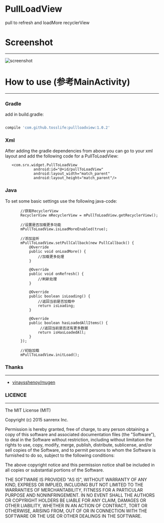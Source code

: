 # PullLoadView
pull to refresh and loadMore recyclerView


# Screenshot
-------------------------
![screenshot](https://github.com/tosslife/PullLoadView/blob/master/simple.gif)



# How to use (参考MainActivity)
-------------------------

### Gradle

add in build.gradle:

```groovy

compile 'com.github.tosslife:pullloadview:1.0.2'

```
### Xml

After adding the gradle dependencies from above you can go to your xml layout and add the following code for a PullToLoadView:

```
   <com.srx.widget.PullToLoadView
             android:id="@+id/pullToLoadView"
             android:layout_width="match_parent"
             android:layout_height="match_parent"/>
```

### Java

To set some basic settings use the following java-code:

```
       //获取RecyclerView
       RecyclerView mRecyclerView = mPullToLoadView.getRecyclerView();

       //设置是否加载更多功能
       mPullToLoadView.isLoadMoreEnabled(true);

       //添加监听
       mPullToLoadView.setPullCallback(new PullCallback() {
           @Override
           public void onLoadMore() {
               //加载更多处理
           }

           @Override
           public void onRefresh() {
               //刷新处理
           }

           @Override
           public boolean isLoading() {
               //返回当前是否加载中
               return isLoading;
           }

           @Override
           public boolean hasLoadedAllItems() {
                //返回当前是否还有更多数据
               return isHasLoadedAll;
           }
       });

       //初始加载
       mPullToLoadView.initLoad();
```

### Thanks
-------------------------

- [vinaysshenoy/mugen](https://github.com/vinaysshenoy/mugen)

### LICENCE
-------------------------

  The MIT License (MIT)

  Copyright (c) 2015 sanrenx Inc.

  Permission is hereby granted, free of charge, to any person obtaining a copy
  of this software and associated documentation files (the "Software"), to deal
  in the Software without restriction, including without limitation the rights
  to use, copy, modify, merge, publish, distribute, sublicense, and/or sell
  copies of the Software, and to permit persons to whom the Software is
  furnished to do so, subject to the following conditions:

  The above copyright notice and this permission notice shall be included in
  all copies or substantial portions of the Software.

  THE SOFTWARE IS PROVIDED "AS IS", WITHOUT WARRANTY OF ANY KIND, EXPRESS OR
  IMPLIED, INCLUDING BUT NOT LIMITED TO THE WARRANTIES OF MERCHANTABILITY,
  FITNESS FOR A PARTICULAR PURPOSE AND NONINFRINGEMENT. IN NO EVENT SHALL THE
  AUTHORS OR COPYRIGHT HOLDERS BE LIABLE FOR ANY CLAIM, DAMAGES OR OTHER
  LIABILITY, WHETHER IN AN ACTION OF CONTRACT, TORT OR OTHERWISE, ARISING FROM,
  OUT OF OR IN CONNECTION WITH THE SOFTWARE OR THE USE OR OTHER DEALINGS IN
  THE SOFTWARE.
